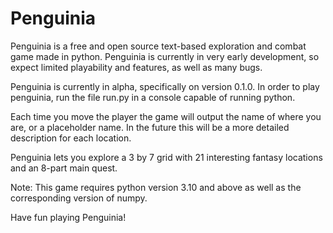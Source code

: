 # Penguinia

Penguinia is a free and open source text-based exploration and combat game made in python. Penguinia is currently in very early development, so expect limited playability and features, as well as many bugs.

Penguinia is currently in alpha, specifically on version 0.1.0. In order to play penguinia, run the file run.py in a console capable of running python.

Each time you move the player the game will output the name of where you are, or a placeholder name. In the future this will be a more detailed description for each location.

Penguinia lets you explore a 3 by 7 grid with 21 interesting fantasy locations and an 8-part main quest.

Note: This game requires python version 3.10 and above as well as the corresponding version of numpy.

Have fun playing Penguinia!
